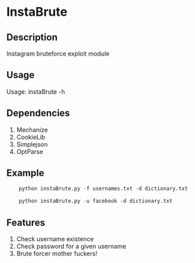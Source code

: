 # InstaBrute

## Description

Instagram bruteforce exploit module

## Usage

Usage: instaBrute -h

## Dependencies

1. Mechanize
2. CookieLib
3. Simplejson
4. OptParse

## Example

```python
	python instaBrute.py -f usernames.txt -d dictionary.txt
```
```python
	python instaBrute.py -u facebook -d dictionary.txt
```	
## Features

1. Check username existence
2. Check password for a given username
3. Brute forcer mother fuckers!
